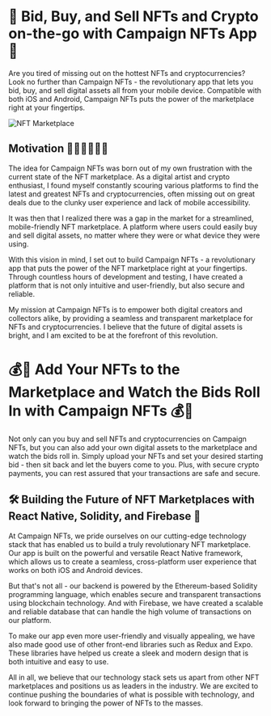 # 🚀 Bid, Buy, and Sell NFTs and Crypto on-the-go with Campaign NFTs App 📱


Are you tired of missing out on the hottest NFTs and cryptocurrencies? Look no further than Campaign NFTs - the revolutionary app that lets you bid,
buy, and sell digital assets all from your mobile device.
Compatible with both iOS and Android, Campaign NFTs puts the power of the marketplace right at your fingertips.

![NFT Marketplace](https://camo.githubusercontent.com/d68f7cff3db5075e460733c9d6a4f408bf044abf2ebca5e05bb99918d0e3ba04/68747470733a2f2f692e6962622e636f2f58356b596476422f696d6167652e706e67)

## Motivation 💪💡👨‍💻🚀🌟

The idea for Campaign NFTs was born out of my own frustration with the current state of the NFT marketplace. As a digital artist and crypto enthusiast, I found myself constantly scouring various platforms to find the latest and greatest NFTs and cryptocurrencies, often missing out on great deals due to the clunky user experience and lack of mobile accessibility.

It was then that I realized there was a gap in the market for a streamlined, mobile-friendly NFT marketplace. A platform where users could easily buy and sell digital assets, no matter where they were or what device they were using.

With this vision in mind, I set out to build Campaign NFTs - a revolutionary app that puts the power of the NFT marketplace right at your fingertips. Through countless hours of development and testing, I have created a platform that is not only intuitive and user-friendly, but also secure and reliable.

My mission at Campaign NFTs is to empower both digital creators and collectors alike, by providing a seamless and transparent marketplace for NFTs and cryptocurrencies. I believe that the future of digital assets is bright, and I am excited to be at the forefront of this revolution.

# 💰💎 Add Your NFTs to the Marketplace and Watch the Bids Roll In with Campaign NFTs 💰💎

Not only can you buy and sell NFTs and cryptocurrencies on Campaign NFTs, but you can also add your own digital assets to the marketplace and watch the bids roll in. Simply upload your NFTs and set your desired starting bid - then sit back and let the buyers come to you.
Plus, with secure crypto payments, you can rest assured that your transactions are safe and secure.

## 🛠️ Building the Future of NFT Marketplaces with React Native, Solidity, and Firebase 🔧

At Campaign NFTs, we pride ourselves on our cutting-edge technology stack that has enabled us to build a truly revolutionary NFT marketplace. Our app is built on the powerful and versatile React Native framework, which allows us to create a seamless, cross-platform user experience that works on both iOS and Android devices.

But that's not all - our backend is powered by the Ethereum-based Solidity programming language, which enables secure and transparent transactions using blockchain technology. And with Firebase, we have created a scalable and reliable database that can handle the high volume of transactions on our platform.

To make our app even more user-friendly and visually appealing, we have also made good use of other front-end libraries such as Redux and Expo. These libraries have helped us create a sleek and modern design that is both intuitive and easy to use.

All in all, we believe that our technology stack sets us apart from other NFT marketplaces and positions us as leaders in the industry. We are excited to continue pushing the boundaries of what is possible with technology, and look forward to bringing the power of NFTs to the masses.
